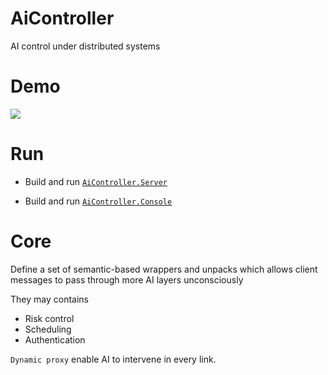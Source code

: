 # AiController
AI control under distributed systems

# Demo
![](./doc/Demo.gif)

# Run
+ Build and run [`AiController.Server`](./AiController/AiController.Server/)

+ Build and run [`AiController.Console`](./AiController/AiController.Console/)


# Core
Define a set of semantic-based wrappers and unpacks which allows client messages to pass through more AI layers unconsciously

They may contains
+ Risk control
+ Scheduling
+ Authentication

`Dynamic proxy` enable AI to intervene in every link.